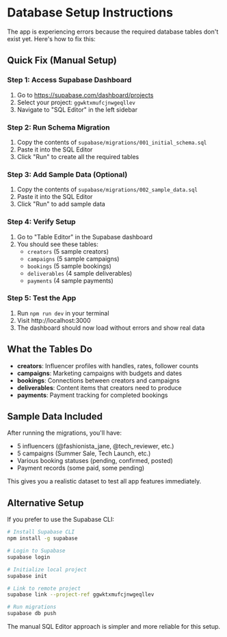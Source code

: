 # Database Setup Instructions

The app is experiencing errors because the required database tables don't exist yet. Here's how to fix this:

## Quick Fix (Manual Setup)

### Step 1: Access Supabase Dashboard
1. Go to https://supabase.com/dashboard/projects
2. Select your project: `ggwktxmufcjnwgeqllev`
3. Navigate to "SQL Editor" in the left sidebar

### Step 2: Run Schema Migration
1. Copy the contents of `supabase/migrations/001_initial_schema.sql`
2. Paste it into the SQL Editor
3. Click "Run" to create all the required tables

### Step 3: Add Sample Data (Optional)
1. Copy the contents of `supabase/migrations/002_sample_data.sql`
2. Paste it into the SQL Editor
3. Click "Run" to add sample data

### Step 4: Verify Setup
1. Go to "Table Editor" in the Supabase dashboard
2. You should see these tables:
   - `creators` (5 sample creators)
   - `campaigns` (5 sample campaigns)  
   - `bookings` (5 sample bookings)
   - `deliverables` (4 sample deliverables)
   - `payments` (4 sample payments)

### Step 5: Test the App
1. Run `npm run dev` in your terminal
2. Visit http://localhost:3000
3. The dashboard should now load without errors and show real data

## What the Tables Do

- **creators**: Influencer profiles with handles, rates, follower counts
- **campaigns**: Marketing campaigns with budgets and dates
- **bookings**: Connections between creators and campaigns
- **deliverables**: Content items that creators need to produce
- **payments**: Payment tracking for completed bookings

## Sample Data Included

After running the migrations, you'll have:
- 5 influencers (@fashionista_jane, @tech_reviewer, etc.)
- 5 campaigns (Summer Sale, Tech Launch, etc.)
- Various booking statuses (pending, confirmed, posted)
- Payment records (some paid, some pending)

This gives you a realistic dataset to test all app features immediately.

## Alternative Setup

If you prefer to use the Supabase CLI:

```bash
# Install Supabase CLI
npm install -g supabase

# Login to Supabase
supabase login

# Initialize local project
supabase init

# Link to remote project
supabase link --project-ref ggwktxmufcjnwgeqllev

# Run migrations
supabase db push
```

The manual SQL Editor approach is simpler and more reliable for this setup.
